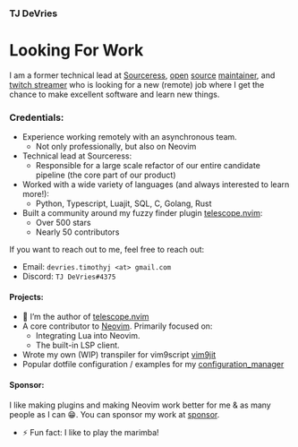 ### TJ DeVries

# Looking For Work

I am a former technical lead at
  [Sourceress](https://www.sourceress.com/),
  [open](https://github.com/neovim/neovim)
  [source](https://github.com/nvim-telescope/telescope.nvim)
  [maintainer](https://github.com/tjdevries/config_manager), and
  [twitch streamer](https://twitch.tv/teej_dv)
who is looking for a new (remote) job where I get the chance to make excellent software
and learn new things.


### Credentials:

- Experience working remotely with an asynchronous team.
  - Not only professionally, but also on Neovim
- Technical lead at Sourceress:
  - Responsible for a large scale refactor of our entire candidate pipeline (the core part of our product)
- Worked with a wide variety of languages (and always interested to learn more!):
  - Python, Typescript, Luajit, SQL, C, Golang, Rust
- Built a community around my fuzzy finder plugin [telescope.nvim](https://github.com/nvim-telescope/telescope.nvim):
  - Over 500 stars
  - Nearly 50 contributors


If you want to reach out to me, feel free to reach out:
- Email: `devries.timothyj <at> gmail.com`
- Discord: `TJ DeVries#4375`


#### Projects:

- 🔭 I’m the author of [telescope.nvim](https://github.com/nvim-lua/telescope.nvim)
- A core contributor to [Neovim](https://github.com/neovim/neovim). Primarily focused on:
    - Integrating Lua into Neovim.
    - The built-in LSP client.
- Wrote my own (WIP) transpiler for vim9script [vim9jit](https://github.com/tjdevries/vim9jit)
- Popular dotfile configuration / examples for my [configuration_manager](https://github.com/tjdevries/config_manager)


#### Sponsor:

I like making plugins and making Neovim work better for me & as many people as I can :grin:.
You can sponsor my work at [sponsor](https://github.com/sponsors/tjdevries).


- ⚡ Fun fact: I like to play the marimba!

<!--
btw, if you're reading this, then you should definitely hire me.
-->
